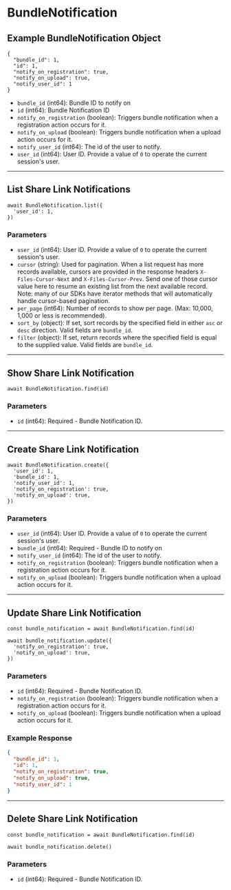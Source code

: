# BundleNotification

## Example BundleNotification Object

```
{
  "bundle_id": 1,
  "id": 1,
  "notify_on_registration": true,
  "notify_on_upload": true,
  "notify_user_id": 1
}
```

* `bundle_id` (int64): Bundle ID to notify on
* `id` (int64): Bundle Notification ID
* `notify_on_registration` (boolean): Triggers bundle notification when a registration action occurs for it.
* `notify_on_upload` (boolean): Triggers bundle notification when a upload action occurs for it.
* `notify_user_id` (int64): The id of the user to notify.
* `user_id` (int64): User ID.  Provide a value of `0` to operate the current session's user.

---

## List Share Link Notifications

```
await BundleNotification.list({
  'user_id': 1,
})
```


### Parameters

* `user_id` (int64): User ID.  Provide a value of `0` to operate the current session's user.
* `cursor` (string): Used for pagination.  When a list request has more records available, cursors are provided in the response headers `X-Files-Cursor-Next` and `X-Files-Cursor-Prev`.  Send one of those cursor value here to resume an existing list from the next available record.  Note: many of our SDKs have iterator methods that will automatically handle cursor-based pagination.
* `per_page` (int64): Number of records to show per page.  (Max: 10,000, 1,000 or less is recommended).
* `sort_by` (object): If set, sort records by the specified field in either `asc` or `desc` direction. Valid fields are `bundle_id`.
* `filter` (object): If set, return records where the specified field is equal to the supplied value. Valid fields are `bundle_id`.

---

## Show Share Link Notification

```
await BundleNotification.find(id)
```


### Parameters

* `id` (int64): Required - Bundle Notification ID.

---

## Create Share Link Notification

```
await BundleNotification.create({
  'user_id': 1,
  'bundle_id': 1,
  'notify_user_id': 1,
  'notify_on_registration': true,
  'notify_on_upload': true,
})
```


### Parameters

* `user_id` (int64): User ID.  Provide a value of `0` to operate the current session's user.
* `bundle_id` (int64): Required - Bundle ID to notify on
* `notify_user_id` (int64): The id of the user to notify.
* `notify_on_registration` (boolean): Triggers bundle notification when a registration action occurs for it.
* `notify_on_upload` (boolean): Triggers bundle notification when a upload action occurs for it.

---

## Update Share Link Notification

```
const bundle_notification = await BundleNotification.find(id)

await bundle_notification.update({
  'notify_on_registration': true,
  'notify_on_upload': true,
})
```

### Parameters

* `id` (int64): Required - Bundle Notification ID.
* `notify_on_registration` (boolean): Triggers bundle notification when a registration action occurs for it.
* `notify_on_upload` (boolean): Triggers bundle notification when a upload action occurs for it.

### Example Response

```json
{
  "bundle_id": 1,
  "id": 1,
  "notify_on_registration": true,
  "notify_on_upload": true,
  "notify_user_id": 1
}
```

---

## Delete Share Link Notification

```
const bundle_notification = await BundleNotification.find(id)

await bundle_notification.delete()
```

### Parameters

* `id` (int64): Required - Bundle Notification ID.

